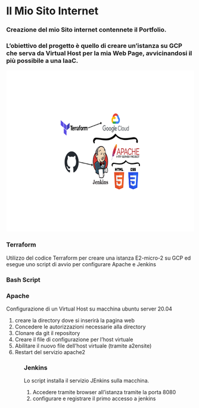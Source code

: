 # Il Mio Sito Internet
<h3>Creazione del mio Sito internet contennete il Portfolio.</h3>
<h3>L’obiettivo del progetto è quello di creare un’istanza su GCP che serva da Virtual Host per la mia Web Page, avvicinandosi il più possibile a una IaaC.</h3>
<p align="center">
<img src="https://github.com/danielecaporaletti/myPersonalWebsite/blob/master/Spiegazione/Progetto%20senza%20titolo.png" width="800px" height="430px" alt="Immagine esplicativa progetto">
</p>



<h3><strong>Terraform</strong></h3>
Utilizzo del codice Terraform per creare una istanza E2-micro-2 su GCP ed esegue uno script di avvio per configurare Apache e Jenkins

<h3><strong>Bash Script</strong></h3>
<h3><strong>Apache</strong></h3>
Configurazione di un Virtual Host su macchina ubuntu server 20.04
<ol>
  <li>creare la directory dove si inserirà la pagina web
  <li>Concedere le autorizzazioni necessarie alla directory
  <li>Clonare da git il repository
  <li>Creare il file di configurazione per l’host virtuale 
  <li>Abilitare il nuovo file dell’host virtuale (tramite a2ensite)
  <li>Restart del servizio apache2
<ol>

<h3><strong>Jenkins</strong></h3>
Lo script installa il servizio JEnkins sulla macchina.
<ol>
  <li>Accedere tramite browser all’istanza tramite la porta 8080
  <li>configurare e registrare il primo accesso a jenkins

